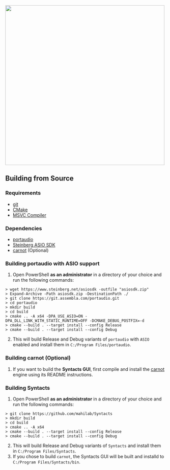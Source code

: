 <img src="https://raw.githubusercontent.com/mahilab/Syntacts/master/logo/logo_text.png" width="500">

## Building from Source

### Requirements

- [git](https://git-scm.com/)
- [CMake](https://cmake.org/)
- [MSVC Compiler](https://visualstudio.microsoft.com/vs/)

### Dependencies

- [portaudio](http://www.portaudio.com/)
- [Steinberg ASIO SDK](https://www.steinberg.net/en/company/developers.html)
- [carnot](https://github.com/epezent/carnot) (Optional)

### Building portaudio with ASIO support

1. Open PowerShell **as an administrator** in a directory of your choice and run the following commands:

```shell
> wget https://www.steinberg.net/asiosdk -outfile "asiosdk.zip"
> Expand-Archive -Path asiosdk.zip -DestinationPath ./
> git clone https://git.assembla.com/portaudio.git 
> cd portaudio
> mkdir build
> cd build
> cmake .. -A x64 -DPA_USE_ASIO=ON -DPA_DLL_LINK_WITH_STATIC_RUNTIME=OFF -DCMAKE_DEBUG_POSTFIX=-d
> cmake --build . --target install --config Release
> cmake --build . --target install --config Debug
```

2. This will build Release and Debug variants of `portaudio` with `ASIO` enabled and install them in `C:/Program Files/portaudio`.

### Building carnot (Optional)

1. If you want to build the **Syntacts GUI**, first compile and install the [carnot](https://github.com/epezent/carnot) engine using its README instructions.

### Building Syntacts

1. Open PowerShell **as an administrator** in a directory of your choice and run the following commands:

```shell
> git clone https://github.com/mahilab/Syntacts
> mkdir build
> cd build
> cmake .. -A x64
> cmake --build . --target install --config Release
> cmake --build . --target install --config Debug
```

2. This will build Release and Debug variants of `Syntacts` and install them in `C:/Program Files/Syntacts`.
3. If you chose to build `carnot`, the Syntacts GUI will be built and installd to `C:/Program Files/Syntacts/bin`.


